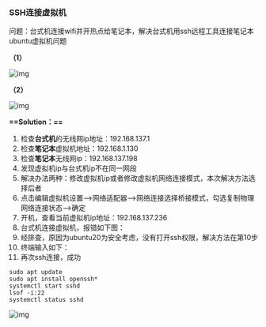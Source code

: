 ### SSH连接虚拟机

问题：台式机连接wifi并开热点给笔记本，解决台式机用ssh远程工具连接笔记本ubuntu虚拟机问题

**（1）**

![img](file:///C:/Users/E0005175/Documents/WXWork/1688851187903851/Cache/Image/2021-08/d259696f-ad38-4ef8-8197-f06502b6c0a4.png)

**（2）**

![img](file:///C:/Users/E0005175/Documents/WXWork/1688851187903851/Cache/Image/2021-08/6c1f931c-7076-42db-8bd0-1fef3429c618.png)



**==Solution：==**

1.  检查**台式机**的无线网ip地址：192.168.137.1
2.  检查**笔记本**虚拟机地址：192.168.1.130
3.  检查**笔记本**无线网ip：192.168.137.198
4.  发现虚拟机ip与台式机ip不在同一网段
5.  解决办法两种：修改虚拟机ip或者修改虚拟机网络连接模式，本次解决方法选择后者
6.  点击编辑虚拟机设置-->网络适配器-->网络连接选择桥接模式，勾选复制物理网络连接状态-->确定
7.  开机，查看当前虚拟机ip地址：192.168.137.236
8.  台式机连接虚拟机，报错如下图：
9.  经排查，原因为ubuntu20为安全考虑，没有打开ssh权限，解决方法在第10步
10.  终端输入如下：
11.  再次ssh连接，成功

```shell
sudo apt update
sudo apt install openssh*
systemctl start sshd
lsof -i:22
systemctl status sshd
```

![img](file:///C:/Users/E0005175/Documents/WXWork/1688851187903851/Cache/Image/2021-08/企业微信截图_1629089623985.png)

